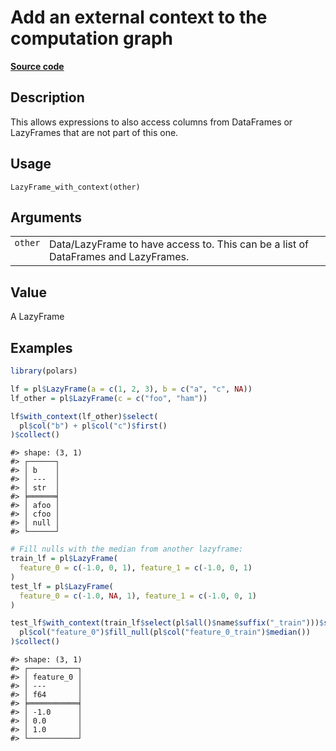 

# Add an external context to the computation graph

[**Source code**](https://github.com/pola-rs/r-polars/tree/main/R/lazyframe__lazy.R#L1789)

## Description

This allows expressions to also access columns from DataFrames or
LazyFrames that are not part of this one.

## Usage

<pre><code class='language-R'>LazyFrame_with_context(other)
</code></pre>

## Arguments

<table>
<tr>
<td style="white-space: nowrap; font-family: monospace; vertical-align: top">
<code id="LazyFrame_with_context_:_other">other</code>
</td>
<td>
Data/LazyFrame to have access to. This can be a list of DataFrames and
LazyFrames.
</td>
</tr>
</table>

## Value

A LazyFrame

## Examples

``` r
library(polars)

lf = pl$LazyFrame(a = c(1, 2, 3), b = c("a", "c", NA))
lf_other = pl$LazyFrame(c = c("foo", "ham"))

lf$with_context(lf_other)$select(
  pl$col("b") + pl$col("c")$first()
)$collect()
```

    #> shape: (3, 1)
    #> ┌──────┐
    #> │ b    │
    #> │ ---  │
    #> │ str  │
    #> ╞══════╡
    #> │ afoo │
    #> │ cfoo │
    #> │ null │
    #> └──────┘

``` r
# Fill nulls with the median from another lazyframe:
train_lf = pl$LazyFrame(
  feature_0 = c(-1.0, 0, 1), feature_1 = c(-1.0, 0, 1)
)
test_lf = pl$LazyFrame(
  feature_0 = c(-1.0, NA, 1), feature_1 = c(-1.0, 0, 1)
)

test_lf$with_context(train_lf$select(pl$all()$name$suffix("_train")))$select(
  pl$col("feature_0")$fill_null(pl$col("feature_0_train")$median())
)$collect()
```

    #> shape: (3, 1)
    #> ┌───────────┐
    #> │ feature_0 │
    #> │ ---       │
    #> │ f64       │
    #> ╞═══════════╡
    #> │ -1.0      │
    #> │ 0.0       │
    #> │ 1.0       │
    #> └───────────┘
